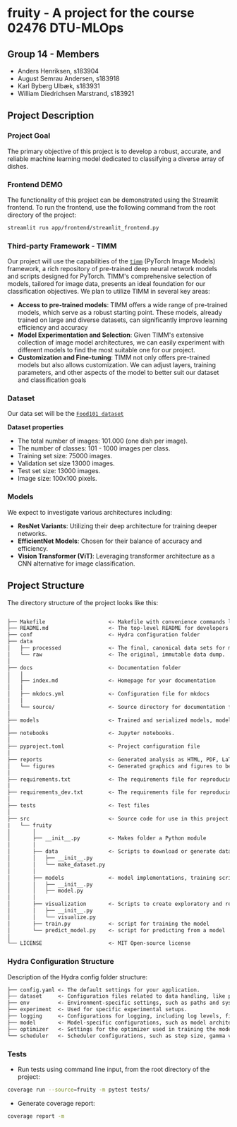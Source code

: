 # fruity - A project for the course 02476 DTU-MLOps

## Group 14 - Members
* Anders Henriksen, s183904
* August Semrau Andersen, s183918
* Karl Byberg Ulbæk, s183931
* William Diedrichsen Marstrand, s183921

## Project Description

### Project Goal
The primary objective of this project is to develop a robust, accurate, and reliable machine learning model dedicated to classifying a diverse array of dishes.

### Frontend DEMO
The functionality of this project can be demonstrated using the Streamlit frontend. To run the frontend, use the following command from the root directory of the project:
```bash
streamlit run app/frontend/streamlit_frontend.py
```

### Third-party Framework - TIMM
Our project will use the capabilities of the [`timm`](https://github.com/rwightman/pytorch-image-models) (PyTorch Image Models) framework, a rich repository of pre-trained deep neural network models and scripts designed for PyTorch. TIMM's comprehensive selection of models, tailored for image data, presents an ideal foundation for our classification objectives. We plan to utilize TIMM in several key areas:

* **Access to pre-trained models**: TIMM offers a wide range of pre-trained models, which serve as a robust starting point. These models, already trained on large and diverse datasets, can significantly improve learning efficiency and accuracy
* **Model Experimentation and Selection**: Given TIMM's extensive collection of image model architectures, we can easily experiment with different models to find the most suitable one for our project.
* **Customization and Fine-tuning**: TIMM not only offers pre-trained models but also allows customization. We can adjust layers, training parameters, and other aspects of the model to better suit our dataset and classification goals

### Dataset
Our data set will be the [`Food101 dataset`](https://www.kaggle.com/datasets/dansbecker/food-101)

**Dataset properties**
* The total number of images: 101.000 (one dish per image).
* The number of classes: 101 - 1000 images per class. 
* Training set size: 75000 images.
* Validation set size 13000 images. 
* Test set size: 13000 images.
* Image size: 100x100 pixels.

### Models
We expect to investigate various architectures including:

* **ResNet Variants**: Utilizing their deep architecture for training deeper networks.
* **EfficientNet Models**: Chosen for their balance of accuracy and efficiency.
* **Vision Transformer (ViT)**: Leveraging transformer architecture as a CNN alternative for image classification.

## Project Structure

The directory structure of the project looks like this:

```txt

├── Makefile                    <- Makefile with convenience commands like `make data` or `make train`
├── README.md                   <- The top-level README for developers using this project.
├── conf                        <- Hydra configuration folder
├── data
│   ├── processed               <- The final, canonical data sets for modeling.
│   └── raw                     <- The original, immutable data dump.
│
├── docs                        <- Documentation folder
│   │
│   ├── index.md                <- Homepage for your documentation
│   │
│   ├── mkdocs.yml              <- Configuration file for mkdocs
│   │
│   └── source/                 <- Source directory for documentation files
│
├── models                      <- Trained and serialized models, model predictions, or model summaries
│
├── notebooks                   <- Jupyter notebooks.
│
├── pyproject.toml              <- Project configuration file
│
├── reports                     <- Generated analysis as HTML, PDF, LaTeX, etc.
│   └── figures                 <- Generated graphics and figures to be used in reporting
│
├── requirements.txt            <- The requirements file for reproducing the analysis environment
|
├── requirements_dev.txt        <- The requirements file for reproducing the analysis environment
│
├── tests                       <- Test files
│
├── src                         <- Source code for use in this project.
|   └── fruity
│       │
│       ├── __init__.py         <- Makes folder a Python module
│       │
│       ├── data                <- Scripts to download or generate data
│       │   ├── __init__.py
│       │   └── make_dataset.py
│       │
│       ├── models              <- model implementations, training script and prediction script
│       │   ├── __init__.py
│       │   ├── model.py
│       │
│       ├── visualization       <- Scripts to create exploratory and results oriented visualizations
│       │   ├── __init__.py
│       │   └── visualize.py
│       ├── train.py            <- script for training the model
│       └── predict_model.py    <- script for predicting from a model
│
└── LICENSE                     <- MIT Open-source license
```

### Hydra Configuration Structure

Description of the Hydra config folder structure:

```txt
├── config.yaml <- The default settings for your application.
├── dataset     <- Configuration files related to data handling, like paths to datasets, data preprocessing parameters.
├── env         <- Environment-specific settings, such as paths and system configurations that might differ from one machine to another.
├── experiment  <- Used for specific experimental setups.
├── logging     <- Configurations for logging, including log levels, file paths for saving logs, formats, etc.
├── model       <- Model-specific configurations, such as model architecture details, hyperparameters specific to the model, and checkpointing information.
├── optimizer   <- Settings for the optimizer used in training the model. This can include the type of optimizer (e.g., Adam, SGD), learning rate, weight decay, etc.
└── scheduler   <- Scheduler configurations, such as step size, gamma value for learning rate decay, and other scheduler-specific parameters.
```

### Tests

* Run tests using command line input, from the root directory of the project: 
```bash
coverage run --source=fruity -m pytest tests/
```
* Generate coverage report: 
```bash
coverage report -m
```